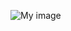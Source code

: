![My image](https://avatars1.githubusercontent.com/u/74745212?s=400&u=5517f34b92625754a57fa06206c52d5f296a6cde&v=4)
